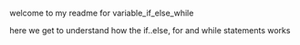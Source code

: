 welcome to my readme for variable_if_else_while

here we get to understand how the if..else, for and while statements works
